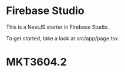 # Firebase Studio

This is a NextJS starter in Firebase Studio.

To get started, take a look at src/app/page.tsx.

# MKT3604.2
